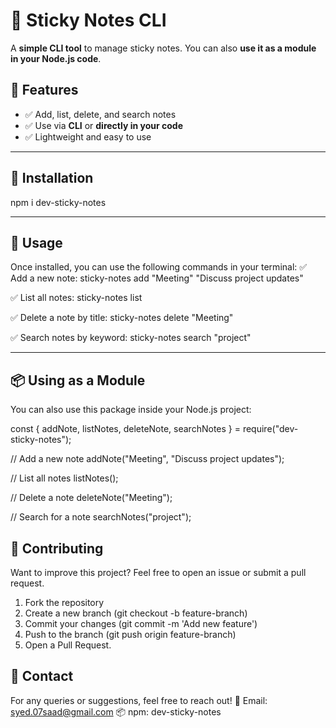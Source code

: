 # 📝 Sticky Notes CLI  

A **simple CLI tool** to manage sticky notes. You can also **use it as a module in your Node.js code**.

## 📌 Features  
- ✅ Add, list, delete, and search notes  
- ✅ Use via **CLI** or **directly in your code**  
- ✅ Lightweight and easy to use  

---

## 🚀 Installation  
npm i dev-sticky-notes

---

## 📖 Usage
Once installed, you can use the following commands in your terminal:
✅ Add a new note:
sticky-notes add "Meeting" "Discuss project updates"

✅ List all notes:
sticky-notes list

✅ Delete a note by title:
sticky-notes delete "Meeting"

✅ Search notes by keyword:
sticky-notes search "project"

---

## 📦 Using as a Module
You can also use this package inside your Node.js project:

const { addNote, listNotes, deleteNote, searchNotes } = require("dev-sticky-notes");

// Add a new note
addNote("Meeting", "Discuss project updates");

// List all notes
listNotes();

// Delete a note
deleteNote("Meeting");

// Search for a note
searchNotes("project");

## 🌟 Contributing

Want to improve this project? Feel free to open an issue or submit a pull request.

1) Fork the repository
2) Create a new branch (git checkout -b feature-branch)
3) Commit your changes (git commit -m 'Add new feature')
4) Push to the branch (git push origin feature-branch)
5) Open a Pull Request.

## 📧 Contact
For any queries or suggestions, feel free to reach out!
📩 Email: syed.07saad@gmail.com
📦 npm: dev-sticky-notes